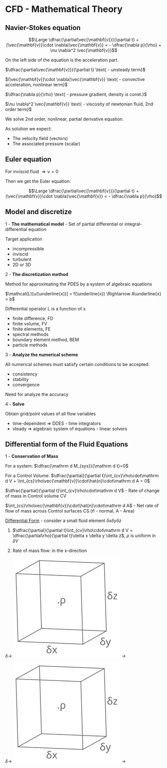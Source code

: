 # CFD - Mathematical Theory

## Navier-Stokes equation

 $$\Large \dfrac{\partial\vec{\mathbf{v}}}{\partial t} + (\vec{\mathbf{v}}\cdot \nabla)\vec{\mathbf{v}} = - \dfrac{\nabla p}{\rho} + \nu \nabla^2 \vec{\mathbf{v}}$$

On the left side of the equation is the acceleration part.

$\dfrac{\partial\vec{\mathbf{v}}}{\partial t} \text{ - unsteady term}$

$(\vec{\mathbf{v}}\cdot \nabla)\vec{\mathbf{v}} \text{ - convective acceleration, nonlinear term}$

$\dfrac{\nabla p}{\rho} \text{ - pressure gradient, density is const.}$

$\nu \nabla^2 \vec{\mathbf{v}} \text{ - viscosity of newtonian fluid, 2nd order term}$

We solve 2nd order, nonlinear, partial derivative equation.

As solution we expect:

 - The velocity field (vectors)
 - The associated pressure (scalar)

## Euler equation

For inviscid fluid  $\Rightarrow \nu = 0$

Then we get  the Euler equation:

$$\Large \dfrac{\partial\vec{\mathbf{v}}}{\partial t} + (\vec{\mathbf{v}}\cdot \nabla)\vec{\mathbf{v}} = - \dfrac{\nabla p}{\rho}$$

## Model and discretize

1 - __The mathematical model__ - Set of partial differential or integral-differential equation

Target application

- incompressible
- inviscid
- turbulent
- 2D or 3D

2 - __The discretization method__

Method for approximating the PDES by a system of algebraic equations

$\mathcal{L}[u(\underline{x})] = f(\underline{x}) \Rightarrow A\underline{x} = b$

Differential operator L is a function of x

- finite difference, FD
- finite volume, FV
- finite elements, FE
- spectral methods
- boundary element method, BEM
- particle methods

3 - __Analyze the numerical scheme__

All numerical schemes must satisfy certain conditions to be accepted:

- consistency
- stability
- convergence

Need for analyze the accuracy

4 - __Solve__

Obtain grid/point values of all flow variables

- time-dependent $\Rightarrow$ DDES - time integrators
- steady $\Rightarrow$ algebraic system of equations - linear solvers

## Differential form of the Fluid Equations

1 - __Conservation of Mass__

For a system: $\dfrac{\mathrm d M_{sys}}{\mathrm d t}=0$

For a Control Volume: $\dfrac{\partial}{\partial t}\int_{cv}\rho\cdot\mathrm d V + \int_{cs}\rho\vec{\mathbf{v}}\cdot\hat{n}\cdot\mathrm d A = 0$

$\dfrac{\partial}{\partial t}\int_{cv}\rho\cdot\mathrm d V$ - Rate of change of mass in Control volume CV

$\int_{cs}\rho\vec{\mathbf{v}}\cdot\hat{n}\cdot\mathrm d A$ - Net rate of flow of mass across Control surfaces CS ($\hat{n}$ - normal, A - Area)

<u>Differential Form</u> - consider a small fluid element $\delta x \delta y \delta z$

1. $\dfrac{\partial}{\partial t}\int_{cv}\rho\cdot\mathrm d V = \dfrac{\partial\rho}{\partial t}\delta x \delta y \delta z$, $\rho$ is uniform in $\delta V$

2. Rate of mass flow: in the x-direction

$\delta \rightarrow$ ![image1](images/1.svg) $\rightarrow$

$\delta \rightarrow$ <img src="./images/1.svg"/> $\rightarrow$
